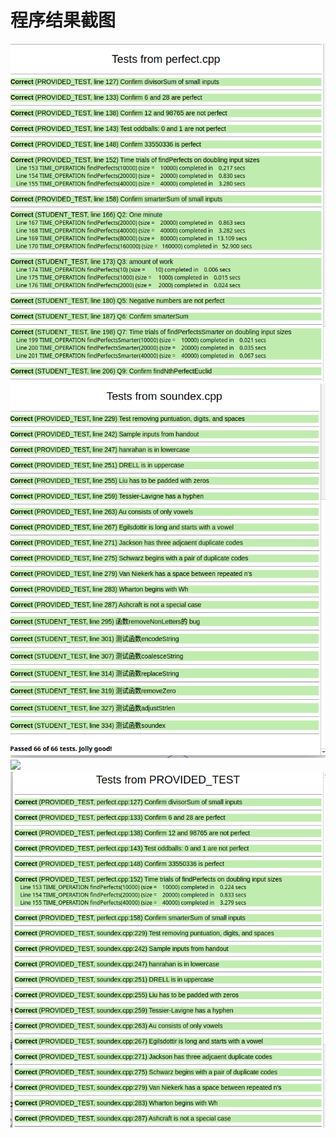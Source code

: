  
 # 程序结果截图
![](Tests_from_perfect.png)
![](Tests_from_soundex.png)
![](Tests_from_Tests_from_STUDENT_TEST.png)
![](Tests_from_PROVIDED_TEST.png)

